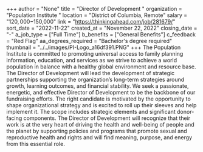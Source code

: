 +++
author = "None"
title = "Director of Development "
organization = "Population Institute "
location = "District of Columbia, Remote"
salary = "$120,000-$150,000"
link = "https://thinkingahead.com/job/281679/"
sort_date = "2022-11-22"
created_at = "November 22, 2022"
closing_date = "-"
a_job_type = ["Full Time"]
b_benefits = ["General Benefits"]
c_feedback = "Red Flag"
aa_degrees_required = "Bachelor's degree required"
thumbnail = "../../images/PI-Logo_a16df391.PNG"
+++
The Population Institute is committed to promoting universal access to family planning information, education, and services as we strive to achieve a world population in balance with a healthy global environment and resource base. The Director of Development will lead the development of strategic partnerships supporting the organization’s long-term strategies around growth, learning outcomes, and financial stability. We seek a passionate, energetic, and effective Director of Development to be the backbone of our fundraising efforts. The right candidate is motivated by the opportunity to shape organizational strategy and is excited to roll up their sleeves and help implement it. The scope includes strategic elements and significant donor-facing components. The Director of Development will recognize that their work is at the very heart of driving the health and well-being of people and the planet by supporting policies and programs that promote sexual and reproductive health and rights and will find meaning, purpose, and energy from this essential role.